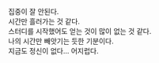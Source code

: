 집중이 잘 안된다.  
시간만 흘러가는 것 같다.  
스터디를 시작했어도 얻는 것이 많이 없는 것 같다.   
나의 시간만 빼앗기는 듯한 기분이다.  
지금도 정신이 없다... 어지럽다.    
